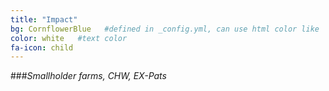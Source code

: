 ```yaml
---
title: "Impact"
bg: CornflowerBlue   #defined in _config.yml, can use html color like '#0fbfcf'
color: white   #text color
fa-icon: child
---
```


###*Smallholder farms, CHW, EX-Pats*

